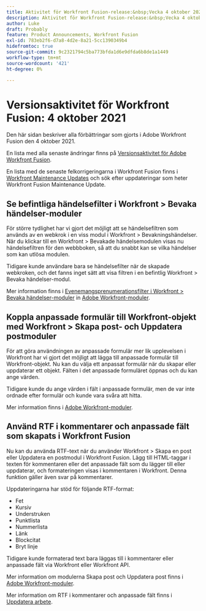 ```yaml
---
title: Aktivitet för Workfront Fusion-release:&nbsp;Vecka 4 oktober 2021
description: Aktivitet för Workfront Fusion-release:&nbsp;Vecka 4 oktober 2021
author: Luke
draft: Probably
feature: Product Announcements, Workfront Fusion
exl-id: 783eb2f6-d7a8-4d2e-8a21-5cc1390349b4
hidefromtoc: true
source-git-commit: 9c2321794c5ba773bfda1d6e9dfda6b8de1a1449
workflow-type: tm+mt
source-wordcount: '421'
ht-degree: 0%

---
```


# Versionsaktivitet för Workfront Fusion: 4 oktober 2021

Den här sidan beskriver alla förbättringar som gjorts i Adobe Workfront Fusion den 4 oktober 2021.

En lista med alla senaste ändringar finns på [Versionsaktivitet för Adobe Workfront Fusion](../../../product-announcements/product-releases/fusion-release-activity/fusion-release-activity.md).

En lista med de senaste felkorrigeringarna i Workfront Fusion finns i [Workfront Maintenance Updates](https://one.workfront.com/s/article/Workfront-Maintenance-Updates-1882317350) och sök efter uppdateringar som heter Workfront Fusion Maintenance Update.

## Se befintliga händelsefilter i Workfront > Bevaka händelser-moduler

För större tydlighet har vi gjort det möjligt att se händelsefiltren som används av en webkrok i en viss modul i Workfront > Bevakningshändelser. När du klickar till en Workfront > Bevakade händelsemodulen visas nu händelsefiltren för den webbboken, så att du snabbt kan se vilka händelser som kan utlösa modulen.

Tidigare kunde användare bara se händelsefilter när de skapade webkroken, och det fanns inget sätt att visa filtren i en befintlig Workfront > Bevaka händelser-modul.

Mer information finns i [Evenemangsprenumerationsfilter i Workfront > Bevaka händelser-moduler](../../../workfront-fusion/apps-and-their-modules/workfront-modules.md#event) in [Adobe Workfront-moduler](../../../workfront-fusion/apps-and-their-modules/workfront-modules.md).

## Koppla anpassade formulär till Workfront-objekt med Workfront > Skapa post- och Uppdatera postmoduler

För att göra användningen av anpassade formulär mer lik upplevelsen i Workfront har vi gjort det möjligt att lägga till anpassade formulär till Workfront-objekt. Nu kan du välja ett anpassat formulär när du skapar eller uppdaterar ett objekt. Fälten i det anpassade formuläret öppnas och du kan ange värden.

Tidigare kunde du ange värden i fält i anpassade formulär, men de var inte ordnade efter formulär och kunde vara svåra att hitta.

Mer information finns i [Adobe Workfront-moduler](../../../workfront-fusion/apps-and-their-modules/workfront-modules.md).

## Använd RTF i kommentarer och anpassade fält som skapats i Workfront Fusion

Nu kan du använda RTF-text när du använder Workfront > Skapa en post eller Uppdatera en postmodul i Workfront Fusion. Lägg till HTML-taggar i texten för kommentaren eller det anpassade fält som du lägger till eller uppdaterar, och formateringen visas i kommentaren i Workfront. Denna funktion gäller även svar på kommentarer.

Uppdateringarna har stöd för följande RTF-format:

* Fet
* Kursiv
* Understruken
* Punktlista
* Nummerlista
* Länk
* Blockcitat
* Bryt linje

Tidigare kunde formaterad text bara läggas till i kommentarer eller anpassade fält via Workfront eller Workfront API.

Mer information om modulerna Skapa post och Uppdatera post finns i [Adobe Workfront-moduler](../../../workfront-fusion/apps-and-their-modules/workfront-modules.md).

Mer information om RTF i kommentarer och anpassade fält finns i [Uppdatera arbete](../../../workfront-basics/updating-work-items-and-viewing-updates/update-work.md).
